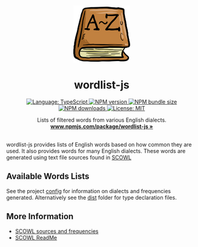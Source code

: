 <p align="center">
  <br />
  <img width="150" height="150" src="./dictionary.png" alt="Logo">
  <h1 align="center"><b>wordlist-js</b></h1>
  <div align="center">
    <a href="https://www.typescriptlang.org/">
      <img src="https://img.shields.io/badge/Language-Typescript-%233178C6.svg?style=flat&logo=typescript" alt="Language: TypeScript">
    </a>
    <a href="https://www.npmjs.com/package/wordlist-js">
      <img src="https://img.shields.io/npm/v/wordlist-js" alt="NPM version">
    </a>
    <a href="https://www.npmjs.com/package/wordlist-js">
      <img src="https://img.shields.io/bundlephobia/min/wordlist-js" alt="NPM bundle size">
    </a>
    <a href="https://www.npmjs.com/package/wordlist-js">
      <img src="https://img.shields.io/npm/dw/wordlist-js" alt="NPM downloads">
    </a>
    <a href="https://github.com/jordanshatford/wordlist-js/blob/main/LICENSE">
      <img src="https://img.shields.io/badge/License-MIT-black.svg?style=flat&logo=license" alt="License: MIT">
    </a>
  </div>
  <p align="center">
    Lists of filtered words from various English dialects.
    <br />
    <a href="https://www.npmjs.com/package/wordlist-js"><strong>www.npmjs.com/package/wordlist-js »</strong></a>
    <br />
    <br />
  </p>
</p>

wordlist-js provides lists of English words based on how common they are used. It also provides words for many English dialects. These words are generated using text file sources found in [SCOWL](http://wordlist.aspell.net/)

## Available Words Lists
See the project [config](./wordlist.config.json) for information on dialects and frequencies generated. Alternatively see the [dist](./dist/) folder for type declaration files.

## More Information
  - [SCOWL sources and frequencies](./src/assets/README.md)
  - [SCOWL ReadMe](http://wordlist.aspell.net/scowl-readme/)
